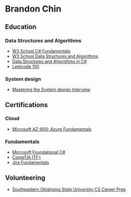 # Brandon Chin

## Education

### Data Structures and Algorithms
- [W3 School C# Fundamentals]()
- [W3 School Data Structures and Algorithms]()
- [Data Structures and Algorithms in C#]()
- [Leetcode 150]()

### System design
- [Mastering the System design Interview]()

## Certifications

### Cloud
- [Microsoft AZ-900: Azure Fundamentals](https://www.credly.com/badges/7b7dca40-ba56-499e-af72-250bc65705aa/public_url)

### Fundamentals
- [Microsoft Foundational C#](https://www.freecodecamp.org/certification/fcc57182351-d5f8-4c35-a817-7a6d2a075fca/foundational-c-sharp-with-microsoft)
- [CompTIA ITF+](https://www.credly.com/badges/e7ce6dfc-f0a4-4244-91ef-2f929f364fc2)
- [Jira Fundamentals](https://university.atlassian.com/student/award/jDn1n6JUTkL5CeKzL1GJHD9b)

## Volunteering
- [Southeastern Oklahoma State University CS Career Prep]()

